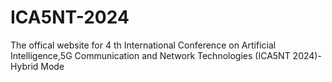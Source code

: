# ICA5NT-2024
The offical website for 4 th International Conference on Artificial Intelligence,5G Communication and Network Technologies  (ICA5NT 2024)-Hybrid Mode
